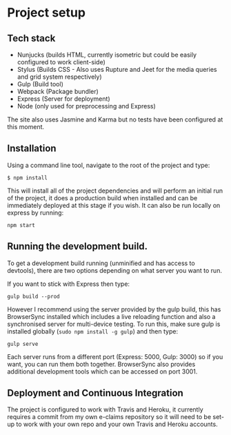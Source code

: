# Project setup

## Tech stack

- Nunjucks (builds HTML, currently isometric but could be easily configured to work client-side)
- Stylus (Builds CSS - Also uses Rupture and Jeet for the media queries and grid system respectively)
- Gulp (Build tool)
- Webpack (Package bundler)
- Express (Server for deployment)
- Node (only used for preprocessing and Express)

The site also uses Jasmine and Karma but no tests have been configured at this moment.

## Installation

Using a command line tool, navigate to the root of the project and type:

`$ npm install`

This will install all of the project dependencies and will perform an initial run of the project, it does a production build when installed and can be immediately deployed at this stage if you wish. It can also be run locally on express by running:

`npm start`

## Running the development build.

To get a development build running (unminified and has access to devtools), there are two options depending on what server you want to run.

If you want to stick with Express then type:

`gulp build --prod`

However I recommend using the server provided by the gulp build, this has BrowserSync installed which includes a live reloading function and also a synchronised server for multi-device testing. To run this, make sure gulp is installed globally (`sudo npm install -g gulp`) and then type:

`gulp serve`

Each server runs from a different port (Express: 5000, Gulp: 3000) so if you want, you can run them both together. BrowserSync also provides additional development tools which can be accessed on port 3001.

## Deployment and Continuous Integration

The project is configured to work with Travis and Heroku, it currently requires a commit from my own e-claims repository so it will need to be set-up to work with your own repo and your own Travis and Heroku accounts.
